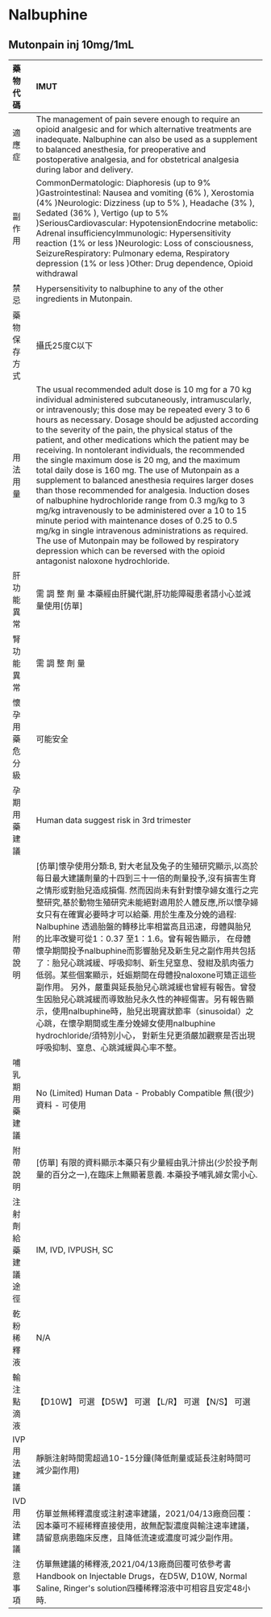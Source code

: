 # Nalbuphine

## Mutonpain inj 10mg/1mL

| 藥物代碼 | IMUT |
| :--- | :--- |
| 適應症 | The management of pain severe enough to require an opioid analgesic and for which alternative treatments are inadequate. Nalbuphine can also be used as a supplement to balanced anesthesia, for preoperative and postoperative analgesia, and for obstetrical analgesia during labor and delivery. |
| 副作用 | CommonDermatologic: Diaphoresis \(up to 9% \)Gastrointestinal: Nausea and vomiting \(6% \), Xerostomia \(4% \)Neurologic: Dizziness \(up to 5% \), Headache \(3% \), Sedated \(36% \), Vertigo \(up to 5% \)SeriousCardiovascular: HypotensionEndocrine metabolic: Adrenal insufficiencyImmunologic: Hypersensitivity reaction \(1% or less \)Neurologic: Loss of consciousness, SeizureRespiratory: Pulmonary edema, Respiratory depression \(1% or less \)Other: Drug dependence, Opioid withdrawal |
| 禁忌 | Hypersensitivity to nalbuphine to any of the other ingredients in Mutonpain. |
| 藥物保存方式 | 攝氏25度C以下 |
| 用法用量 | The usual recommended adult dose is 10 mg for a 70 kg individual administered subcutaneously, intramuscularly, or intravenously; this dose may be repeated every 3 to 6 hours as necessary. Dosage should be adjusted according to the severity of the pain, the physical status of the patient, and other medications which the patient may be receiving. In nontolerant individuals, the recommended the single maximum dose is 20 mg, and the maximum total daily dose is 160 mg. The use of Mutonpain as a supplement to balanced anesthesia requires larger doses than those recommended for analgesia. Induction doses of nalbuphine hydrochloride range from 0.3 mg/kg to 3 mg/kg intravenously to be administered over a 10 to 15 minute period with maintenance doses of 0.25 to 0.5 mg/kg in single intravenous administrations as required. The use of Mutonpain may be followed by respiratory depression which can be reversed with the opioid antagonist naloxone hydrochloride. |
| 肝功能異常 | 需 調 整 劑 量  本藥經由肝臟代謝,肝功能障礙患者請小心並減量使用\[仿單\] |
| 腎功能異常 | 需 調 整 劑 量 |
| 懷孕用藥危分級 | 可能安全 |
| 孕期用藥建議 | Human data suggest risk in 3rd trimester |
| 附帶說明 | \[仿單\]懷孕使用分類:B, 對大老鼠及兔子的生殖研究顯示,以高於每日最大建議劑量的十四到三十一倍的劑量投予,沒有損害生育之情形或對胎兒造成損傷. 然而因尚未有針對懷孕婦女進行之完整研究,基於動物生殖研究未能絕對適用於人體反應,所以懷孕婦女只有在確實必要時才可以給藥. 用於生產及分娩的過程: Nalbuphine 透過胎盤的轉移比率相當高且迅速，母體與胎兒的比率改變可從1：0.37 至1：1.6。曾有報告顯示， 在母體懷孕期間投予nalbuphine而影響胎兒及新生兒之副作用共包括了：胎兒心跳減緩、呼吸抑制、新生兒窒息、發紺及肌肉張力低弱。某些個案顯示，妊娠期間在母體投naloxone可矯正這些副作用。 另外，嚴重與延長胎兒心跳減緩也曾經有報告。曾發生因胎兒心跳減緩而導致胎兒永久性的神經傷害。另有報告顯示，使用nalbuphine時，胎兒出現竇狀節率（sinusoidal）之心跳，在懷孕期間或生產分娩婦女使用nalbuphine hydrochloride/須特別小心， 對新生兒更須嚴加觀察是否出現呼吸抑制、窒息、心跳減緩與心率不整。 |
| 哺乳期用藥建議 | No \(Limited\) Human Data - Probably Compatible 無\(很少\)資料 - 可使用 |
| 附帶說明 | \[仿單\] 有限的資料顯示本藥只有少量經由乳汁排出\(少於投予劑量的百分之一\),在臨床上無顯著意義. 本藥投予哺乳婦女需小心. |
| 注射劑給藥建議途徑 | IM, IVD, IVPUSH, SC |
| 乾粉稀釋液 | N/A |
| 輸注點滴液 | 【D10W】 可選  【D5W】 可選  【L/R】 可選  【N/S】 可選 |
| IVP 用法建議 | 靜脈注射時間需超過10-15分鐘\(降低劑量或延長注射時間可減少副作用\) |
| IVD 用法建議 | 仿單並無稀釋濃度或注射速率建議，2021/04/13廠商回覆：因本藥可不經稀釋直接使用，故無配製濃度與輸注速率建議，請留意病患臨床反應，且降低流速或濃度可減少副作用。 |
| 注意事項 | 仿單無建議的稀釋液,2021/04/13廠商回覆可依參考書 Handbook on Injectable Drugs，在D5W, D10W, Normal Saline, Ringer's solution四種稀釋溶液中可相容且安定48小時. |

